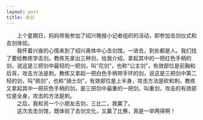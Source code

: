 ```yaml
---
layout: post
title: 击剑
---
```



　　上个星期日，妈妈带我参加了绍兴晚报小记者组织的活动，即参加击剑仪式和击剑体验。  
　　我怀着兴奋的心情来到了绍兴奥体中心击剑馆。一进去，到处都是人。我们找了要给教练学击剑。教练先拿出三种剑，给我介绍，拿起其中的一把红色手柄的剑，说这是三把剑中最轻的一把剑，叫“花剑”，也称“公主剑”，有效部位是前胸和后背，攻击方法是刺。教练又拿起一把白色手柄带手环的剑，说这是三把剑中第二轻的剑，叫“佩剑”，也称“骑士剑”，有效部位是上半身，攻击方法是砍和刺。教练又拿起其中一把灰色手柄的剑，是三把剑中最重的一把剑，叫重剑，攻击的有效部位是全身，攻击的方法是刺。  
　　之后，我和另一个小朋友击剑，三比二，我赢了。  
　　这次去击剑馆，既体验了击剑文化，又赢了比赛，真是一举两得啊！  

